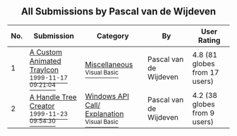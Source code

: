﻿<div align="center">

## All Submissions by Pascal van de Wijdeven

</div>

No.  | Submission | Category | By   | User Rating
---- | ---------- | -------- | ---- | -----------
1 | [A Custom Animated TrayIcon<br /><sup>1999-11-17 09:21:04</sup>](https://github.com/Planet-Source-Code/pascal-van-de-wijdeven-a-custom-animated-trayicon__1-4503) | [Miscellaneous<br /><sup>Visual Basic</sup>](../ByCategory/miscellaneous__1-1.md) | Pascal van de Wijdeven | 4.8 (81 globes from 17 users)
2 | [A Handle Tree Creator<br /><sup>1999-11-23 09:54:30</sup>](https://github.com/Planet-Source-Code/pascal-van-de-wijdeven-a-handle-tree-creator__1-4556) | [Windows API Call/ Explanation<br /><sup>Visual Basic</sup>](../ByCategory/windows-api-call-explanation__1-39.md) | Pascal van de Wijdeven | 4.2 (38 globes from 9 users)
